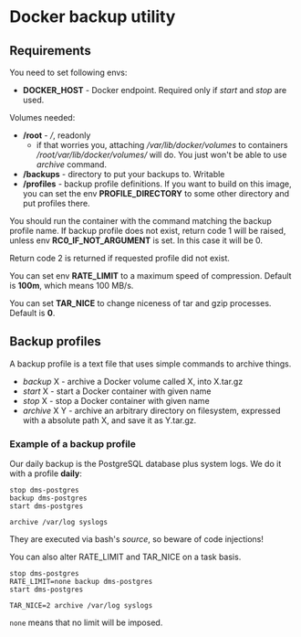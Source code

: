 # Docker backup utility


## Requirements

You need to set following envs:

* **DOCKER_HOST** - Docker endpoint. Required only if _start_ and _stop_ are used.

Volumes needed:

* **/root** - _/_, readonly
  * if that worries you, attaching _/var/lib/docker/volumes_ to
    containers _/root/var/lib/docker/volumes/_ will do. You just
    won't be able to use _archive_ command.
* **/backups** - directory to put your backups to. Writable
* **/profiles** - backup profile definitions. If you want to build
  on this image, you can set the env **PROFILE_DIRECTORY** to some other directory
  and put profiles there.

You should run the container with the command matching the backup profile name.
If backup profile does not exist, return code 1 will be raised,
unless env **RC0_IF_NOT_ARGUMENT** is set. In this case it will be 0.

Return code 2 is returned if requested profile did not exist.

You can set env **RATE_LIMIT** to a maximum speed of compression. Default is **100m**,
which means 100 MB/s.

You can set **TAR_NICE** to change niceness of tar and gzip processes. Default is **0**.

## Backup profiles

A backup profile is a text file that uses simple commands to archive things.

* _backup_ X - archive a Docker volume called X, into X.tar.gz
* _start_ X - start a Docker container with given name
* _stop_ X - stop a Docker container with given name
* _archive_ X Y - archive an arbitrary directory on filesystem, expressed
  with a absolute path X, and save it as Y.tar.gz.

### Example of a backup profile

Our daily backup is the PostgreSQL database plus system logs. We do it
with a profile **daily**:

```
stop dms-postgres
backup dms-postgres
start dms-postgres

archive /var/log syslogs
```

They are executed via bash's _source_, so beware of code injections!

You can also alter RATE_LIMIT and TAR_NICE on a task basis.
```
stop dms-postgres
RATE_LIMIT=none backup dms-postgres
start dms-postgres

TAR_NICE=2 archive /var/log syslogs
```

`none` means that no limit will be imposed.


